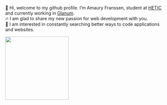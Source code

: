 
👋 Hi, welcome to my github profile. I’m Amaury Franssen, student at <a href="https://www.hetic.net/">HETIC</a> and currently working in <a href="https://www.glanum.com/">Glanum</a>.<br/> 
🔥 I am glad to share my new passion for web development with you.<br/>
👀 I am interested in constantly searching better ways to code applications and websites.<br/>

<a href="https://github.com/anuraghazra/github-readme-stats">
  <img height=200 align="center" src="https://github-readme-stats.vercel.app/api/top-langs?username=ExploryKod&hide=html,css,scss,twig&theme=radical&layout=compact&hide_progress=true&langs_count=5&card_width=320" />
</a>

<!---
ExploryKod/ExploryKod is a ✨ special ✨ repository because its `README.md` (this file) appears on your GitHub profile.
You can click the Preview link to take a look at your changes.
--->
